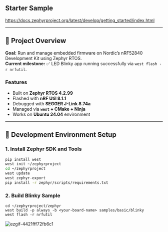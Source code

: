 ## Starter Sample
https://docs.zephyrproject.org/latest/develop/getting_started/index.html

---

## 🧩 Project Overview

**Goal:** Run and manage embedded firmware on Nordic’s nRF52840 Development Kit using Zephyr RTOS.  
**Current milestone:** ✅ LED Blinky app running successfully via `west flash -r nrfutil`.

### Features
- Built on **Zephyr RTOS 4.2.99**
- Flashed with **nRF Util 8.1.1**
- Debugged with **SEGGER J-Link 8.74a**
- Managed via **`west` + CMake + Ninja**
- Works on **Ubuntu 24.04** environment

---

## 🧰 Development Environment Setup

### 1. Install Zephyr SDK and Tools
```bash
pip install west
west init ~/zephyrproject
cd ~/zephyrproject
west update
west zephyr-export
pip install -r zephyr/scripts/requirements.txt

```


### 2. Build Blinky Sample

```
cd ~/zephyrproject/zephyr
west build -p always -b <your-board-name> samples/basic/blinky
west flash -r nrfutil
```

![ezgif-4421fff72fb6c1](https://github.com/user-attachments/assets/6725ccf9-7a67-470c-9693-cc30709aaebe)

